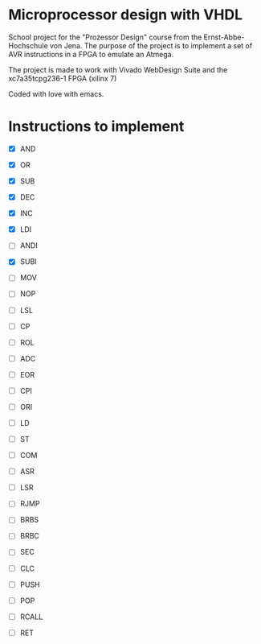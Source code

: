 # Microprocessor design with VHDL

School project for the "Prozessor Design" course from the Ernst-Abbe-Hochschule von Jena. The purpose of the project is to implement a set of AVR instructions in a FPGA to emulate an Atmega.

The project is made to work with Vivado WebDesign Suite and the xc7a35tcpg236-1 FPGA (xilinx 7)

Coded with love with emacs.

# Instructions to implement

- [X] AND
- [X] OR
- [X] SUB
- [X] DEC
- [X] INC
- [x] LDI
- [ ] ANDI
- [x] SUBI
- [ ] MOV
- [ ] NOP
- [ ] LSL
- [ ] CP
- [ ] ROL
- [ ] ADC
- [ ] EOR
- [ ] CPI
- [ ] ORI
- [ ] LD
- [ ] ST
- [ ] COM
- [ ] ASR 
- [ ] LSR
- [ ] RJMP
- [ ] BRBS
- [ ] BRBC
- [ ] SEC
- [ ] CLC
- [ ] PUSH
- [ ] POP
- [ ] RCALL
- [ ] RET


